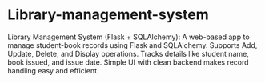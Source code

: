 # Library-management-system
Library Management System (Flask + SQLAlchemy): A web-based app to manage student-book records using Flask and SQLAlchemy. Supports Add, Update, Delete, and Display operations. Tracks details like student name, book issued, and issue date. Simple UI with clean backend makes record handling easy and efficient.
